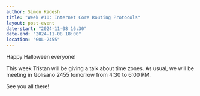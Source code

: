 ```yaml
---
author: Simon Kadesh
title: "Week #10: Internet Core Routing Protocols"
layout: post-event
date-start: "2024-11-08 16:30"
date-end: "2024-11-08 18:00"
location: "GOL-2455"
---
```


Happy Halloween everyone!

This week Tristan will be giving a talk about time zones. As usual, we will be meeting in Golisano 2455 tomorrow from 4:30 to 6:00 PM.

See you all there!
